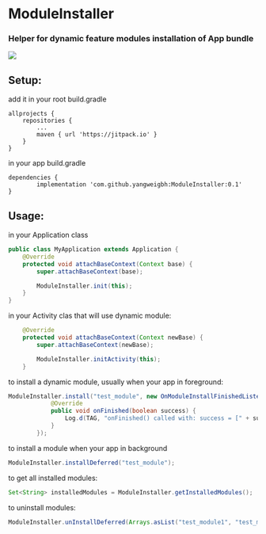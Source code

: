 # ModuleInstaller
### Helper for dynamic feature modules installation of App bundle

[![](https://jitpack.io/v/yangweigbh/ModuleInstaller.svg)](https://jitpack.io/#yangweigbh/ModuleInstaller)

## Setup:

add it in your root build.gradle

```
allprojects {
    repositories {
        ...
        maven { url 'https://jitpack.io' }
    }
}
```

in your app build.gradle

```
dependencies {
        implementation 'com.github.yangweigbh:ModuleInstaller:0.1'
}
```

## Usage:

in your Application class

```java
public class MyApplication extends Application {
    @Override
    protected void attachBaseContext(Context base) {
        super.attachBaseContext(base);

        ModuleInstaller.init(this);
    }
}
```

in your Activity clas that will use dynamic module:

```java
    @Override
    protected void attachBaseContext(Context newBase) {
        super.attachBaseContext(newBase);

        ModuleInstaller.initActivity(this);
    }
```

to install a dynamic module, usually when your app in foreground:

```java
ModuleInstaller.install("test_module", new OnModuleInstallFinishedListener() {
            @Override
            public void onFinished(boolean success) {
                Log.d(TAG, "onFinished() called with: success = [" + success + "]");
            }
        });
```

to install a module when your app in background 

```java
ModuleInstaller.installDeferred("test_module");
```

to get all installed modules:

```java
Set<String> installedModules = ModuleInstaller.getInstalledModules();
```
to uninstall modules:

```java
ModuleInstaller.unInstallDeferred(Arrays.asList("test_module1", "test_module2"));
```

